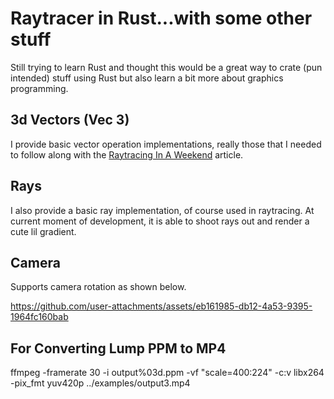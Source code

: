 # Raytracer in Rust...with some other stuff

Still trying to learn Rust and thought this would be a great way to crate (pun intended) stuff using
Rust but also learn a bit more about graphics programming.

## 3d Vectors (Vec 3)

I provide basic vector operation implementations, really those that I needed to follow along with
the [Raytracing In A Weekend](https://raytracing.github.io/books/RayTracingInOneWeekend.html) article.

## Rays

I also provide a basic ray implementation, of course used in raytracing.
At current moment of development, it is able to shoot rays out and render
a cute lil gradient.

## Camera

Supports camera rotation as shown below.

https://github.com/user-attachments/assets/eb161985-db12-4a53-9395-1964fc160bab



## For Converting Lump PPM to MP4

ffmpeg -framerate 30 -i output%03d.ppm -vf "scale=400:224" -c:v libx264 -pix_fmt yuv420p ../examples/output3.mp4
